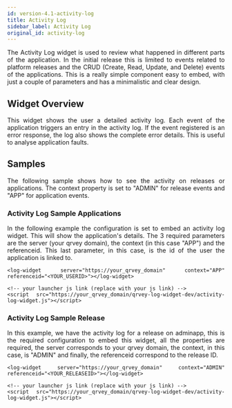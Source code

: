 ```yaml
---
id: version-4.1-activity-log
title: Activity Log
sidebar_label: Activity Log
original_id: activity-log
---
```


<div style="text-align: justify">

The Activity Log widget is used to review what happened in different parts of the application. In the initial release this is limited to events related to platform releases and the CRUD (Create, Read, Update, and Delete) events of the applications. This is a really simple component easy to embed, with just a couple of parameters and has a minimalistic and clear design.

## Widget Overview
This widget shows the user a detailed activity log. Each event of the application triggers an entry in the activity log. If the event registered is an error response, the log also shows the complete error details. This is useful to analyse application faults.

## Samples
The following sample shows how to see the activity on releases or applications. The context property is set to "ADMIN" for release events and "APP" for application events.

### Activity Log Sample Applications
In the following example the configuration is set to embed an activity log widget. This will show the application's details. The  3 required parameters are the server (your qrvey domain), the context (in this case "APP") and the referenceid. This last parameter, in this case, is the id of the user the application is linked to.

```
<log-widget server="https://your_qrvey_domain" context="APP" referenceid="<YOUR_USERID>"></log-widget>

<!-- your launcher js link (replace with your js link) -->
<script src="https://your_qrvey_domain/qrvey-log-widget-dev/activity-log-widget.js"></script>
```

### Activity Log Sample Release
In this example, we have the activity log for a release on adminapp, this is the required configuration to embed this widget, all the properties are required, the server corresponds to your qrvey domain, the context, in this case, is "ADMIN" and finally, the referenceid correspond to the release ID.

```
<log-widget server="https://your_qrvey_domain" context="ADMIN" referenceid="<YOUR_RELEASEID>"></log-widget>

<!-- your launcher js link (replace with your js link) -->
<script src="https://your_qrvey_domain/qrvey-log-widget-dev/activity-log-widget.js"></script>
```